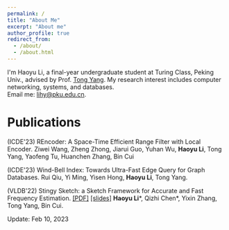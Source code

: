 ```yaml
---
permalink: /
title: "About Me"
excerpt: "About me"
author_profile: true
redirect_from: 
  - /about/
  - /about.html
---
```

I'm Haoyu Li, a final-year undergraduate student at Turing Class, Peking Univ., advised by Prof. [Tong Yang](https://yangtonghome.github.io/). My research interest includes computer networking, systems, and databases.  
Email me: lihy@pku.edu.cn.

Publications
======

(ICDE'23) REncoder: A Space-Time Efficient Range Filter with Local Encoder. Ziwei Wang, Zheng Zhong, Jiarui Guo, Yuhan Wu, **Haoyu Li**, Tong Yang, Yaofeng Tu, Huanchen Zhang, Bin Cui

(ICDE'23) Wind-Bell Index: Towards Ultra-Fast Edge Query for Graph Databases. Rui Qiu, Yi Ming, Yisen Hong, **Haoyu Li**, Tong Yang.

(VLDB'22) Stingy Sketch: a Sketch Framework for Accurate and Fast Frequency Estimation. [[PDF]](/files/stingysketch.pdf) [[slides]](/files/stingysketch.pptx) **Haoyu Li**\*, Qizhi Chen\*, Yixin Zhang, Tong Yang, Bin Cui.

Update: Feb 10, 2023
